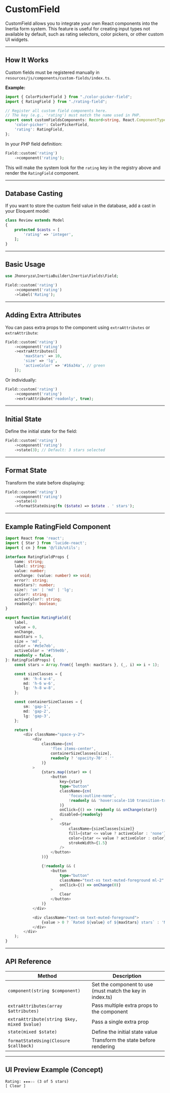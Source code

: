 # CustomField

CustomField allows you to integrate your own React components into the Inertia form system. This feature is useful for creating input types not available by default, such as rating selectors, color pickers, or other custom UI widgets.

---

## How It Works

Custom fields must be registered manually in  
`resources/js/components/custom-fields/index.ts`.

**Example:**
```typescript
import { ColorPickerField } from "./color-picker-field";
import { RatingField } from "./rating-field";

// Register all custom field components here.
// The key (e.g., 'rating') must match the name used in PHP.
export const customFieldsComponents: Record<string, React.ComponentType<any>> = {
    'color-picker': ColorPickerField,
    'rating': RatingField,
};
```

In your PHP field definition:
```php
Field::custom('rating')
    ->component('rating');
```
This will make the system look for the `rating` key in the registry above and render the `RatingField` component.

---

## Database Casting

If you want to store the custom field value in the database, add a cast in your Eloquent model:

```php
class Review extends Model
{
    protected $casts = [
        'rating' => 'integer',
    ];
}
```

---

## Basic Usage

```php
use Jhonoryza\InertiaBuilder\Inertia\Fields\Field;

Field::custom('rating')
    ->component('rating')
    ->label('Rating');
```

---

## Adding Extra Attributes

You can pass extra props to the component using `extraAttributes` or `extraAttribute`:

```php
Field::custom('rating')
    ->component('rating')
    ->extraAttributes([
        'maxStars' => 10,
        'size' => 'lg',
        'activeColor' => '#16a34a', // green
    ]);
```

Or individually:
```php
Field::custom('rating')
    ->component('rating')
    ->extraAttribute('readonly', true);
```

---

## Initial State

Define the initial state for the field:

```php
Field::custom('rating')
    ->component('rating')
    ->state(3); // Default: 3 stars selected
```

---

## Format State

Transform the state before displaying:

```php
Field::custom('rating')
    ->component('rating')
    ->state(4)
    ->formatStateUsing(fn ($state) => $state . ' stars');
```

---

## Example RatingField Component

```typescript
import React from 'react';
import { Star } from 'lucide-react';
import { cn } from '@/lib/utils';

interface RatingFieldProps {
    name: string;
    label: string;
    value: number;
    onChange: (value: number) => void;
    error?: string;
    maxStars?: number;
    size?: 'sm' | 'md' | 'lg';
    color?: string;
    activeColor?: string;
    readonly?: boolean;
}

export function RatingField({
    label,
    value = 0,
    onChange,
    maxStars = 5,
    size = 'md',
    color = '#e5e7eb',
    activeColor = '#f59e0b',
    readonly = false,
}: RatingFieldProps) {
    const stars = Array.from({ length: maxStars }, (_, i) => i + 1);

    const sizeClasses = {
        sm: 'h-4 w-4',
        md: 'h-6 w-6',
        lg: 'h-8 w-8',
    };

    const containerSizeClasses = {
        sm: 'gap-1',
        md: 'gap-2',
        lg: 'gap-3',
    };

    return (
        <div className="space-y-2">
            <div
                className={cn(
                    'flex items-center',
                    containerSizeClasses[size],
                    readonly ? 'opacity-70' : ''
                )}
            >
                {stars.map((star) => (
                    <button
                        key={star}
                        type="button"
                        className={cn(
                            'focus:outline-none',
                            !readonly && 'hover:scale-110 transition-transform'
                        )}
                        onClick={() => !readonly && onChange(star)}
                        disabled={readonly}
                    >
                        <Star
                            className={sizeClasses[size]}
                            fill={star <= value ? activeColor : 'none'}
                            color={star <= value ? activeColor : color}
                            strokeWidth={1.5}
                        />
                    </button>
                ))}

                {!readonly && (
                    <button
                        type="button"
                        className="text-xs text-muted-foreground ml-2"
                        onClick={() => onChange(0)}
                    >
                        Clear
                    </button>
                )}
            </div>

            <div className="text-sm text-muted-foreground">
                {value > 0 ? `Rated ${value} of ${maxStars} stars` : 'Not rated'}
            </div>
        </div>
    );
}
```

---

## API Reference

| Method | Description |
| ------ | ----------- |
| `component(string $component)` | Set the component to use (must match the key in index.ts) |
| `extraAttributes(array $attributes)` | Pass multiple extra props to the component |
| `extraAttribute(string $key, mixed $value)` | Pass a single extra prop |
| `state(mixed $state)` | Define the initial state value |
| `formatStateUsing(Closure $callback)` | Transform the state before rendering |

---

## UI Preview Example (Concept)

```
Rating: ★★★☆☆ (3 of 5 stars)
[ Clear ]
```
